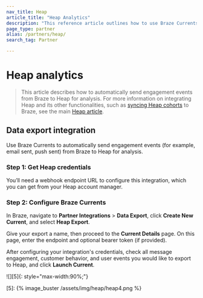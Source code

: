 ```yaml
---
nav_title: Heap
article_title: "Heap Analytics"
description: "This reference article outlines how to use Braze Currents to automatically analyze engagement events with Heap, a digital insights platform, that allows you to import Heap data to Braze, create user cohorts, and export Braze data to Heap to create segments."
page_type: partner
alias: /partners/heap/
search_tag: Partner

---
```


# Heap analytics

> This article describes how to automatically send engagement events from Braze to Heap for analysis. For more information on integrating Heap and its other functionalities, such as [syncing Heap cohorts]({{site.baseurl}}/partners/data_and_infrastructure_agility/cohort_import/heap/#data-import-integration) to Braze, see the main [Heap article]({{site.baseurl}}/partners/data_and_infrastructure_agility/cohort_import/heap/).

## Data export integration

Use Braze Currents to automatically send engagement events (for example, email sent, push sent) from Braze to Heap for analysis.

### Step 1: Get Heap credentials

You’ll need a webhook endpoint URL to configure this integration, which you can get from your Heap account manager.

### Step 2: Configure Braze Currents

In Braze, navigate to **Partner Integrations** > **Data Export**, click **Create New Current**, and select **Heap Export**. 

Give your export a name, then proceed to the **Current Details** page. On this page, enter the endpoint and optional bearer token (if provided).

After configuring your integration's credentials, check all message engagement, customer behavior, and user events you would like to export to Heap, and click **Launch Current**.

![][5]{: style="max-width:90%;"}

[5]: {% image_buster /assets/img/heap/heap4.png %} 
